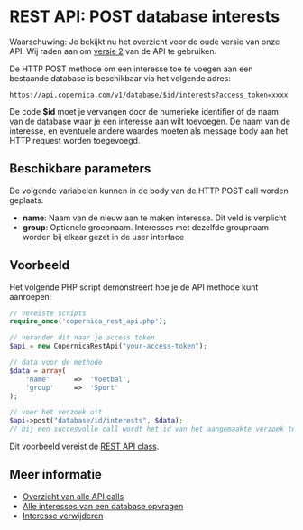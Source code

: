 # REST API: POST database interests

Waarschuwing: Je bekijkt nu het overzicht voor de oude versie van onze 
API. Wij raden aan om [versie 2](../restv2/rest-api.md) van de API te gebruiken.

De HTTP POST methode om een interesse toe te voegen aan een bestaande database
is beschikbaar via het volgende adres:

`https://api.copernica.com/v1/database/$id/interests?access_token=xxxx`

De code **$id** moet je vervangen door de numerieke identifier of de naam van de 
database waar je een interesse aan wilt toevoegen. De naam van de interesse, 
en eventuele andere waardes moeten als message body aan het HTTP request worden toegevoegd.


## Beschikbare parameters

De volgende variabelen kunnen in de body van de HTTP POST call worden geplaats.

* **name**: Naam van de nieuw aan te maken interesse. Dit veld is verplicht
* **group**: Optionele groepnaam. Interesses met dezelfde groupnaam worden bij elkaar gezet in de user interface


## Voorbeeld

Het volgende PHP script demonstreert hoe je de API methode kunt aanroepen:

```php
// vereiste scripts
require_once('copernica_rest_api.php');

// verander dit naar je access token
$api = new CopernicaRestApi("your-access-token");

// data voor de methode
$data = array(
    'name'      =>  'Voetbal',
    'group'     =>  'Sport'
);

// voer het verzoek uit
$api->post("database/id/interests", $data);
// bij een succesvolle call wordt het id van het aangemaakte verzoek teruggegeven
```

Dit voorbeeld vereist de [REST API class](rest-php).


## Meer informatie

* [Overzicht van alle API calls](rest-api)
* [Alle interesses van een database opvragen](rest-get-database-interests)
* [Interesse verwijderen](rest-delete-database-interest)
